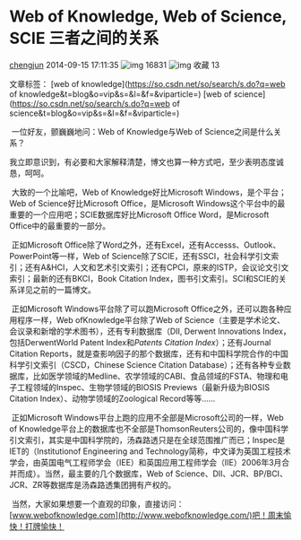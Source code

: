 # Web of Knowledge, Web of Science, SCIE 三者之间的关系



[chengjun](https://blog.csdn.net/cj314583) 2014-09-15 17:11:35 ![img](https://csdnimg.cn/release/blogv2/dist/pc/img/articleReadEyes.png) 16831 ![img](https://csdnimg.cn/release/blogv2/dist/pc/img/tobarCollect.png) 收藏 13

文章标签： [web of knowledge](https://so.csdn.net/so/search/s.do?q=web of knowledge&t=blog&o=vip&s=&l=&f=&viparticle=) [web of science](https://so.csdn.net/so/search/s.do?q=web of science&t=blog&o=vip&s=&l=&f=&viparticle=)



​       一位好友，颤巍巍地问：Web of Knowledge与Web of Science之间是什么关系？

​       我立即意识到，有必要和大家解释清楚，博文也算一种方式吧，至少表明态度诚恳，呵呵。

​       大致的一个比喻吧，Web of Knowledge好比Microsoft Windows，是个平台；Web of Science好比Microsoft Office，是Microsoft Windows这个平台中的最重要的一个应用吧；SCIE数据库好比Microsoft Office Word，是Microsoft Office中的最重要的一部分。

​       正如Microsoft Office除了Word之外，还有Excel，还有Accesss、Outlook、PowerPoint等一样，Web of Science除了SCIE，还有SSCI，社会科学引文索引；还有A&HCI，人文和艺术引文索引；还有CPCI，原来的ISTP，会议论文引文索引；最新的还有BKCI，Book Citation Index，图书引文索引。SCI和SCIE的关系详见之前的一篇博文。

​       正如Microsoft Windows平台除了可以跑Microsoft Office之外，还可以跑各种应用程序一样，Web ofKnowledge平台除了Web of Science（主要是学术论文、会议录和新增的学术图书），还有专利数据库（DII, Derwent Innovations Index，包括DerwentWorld Patent Index和*Patents Citation Index*）；还有Journal Citation Reports，就是查影响因子的那个数据库，还有和中国科学院合作的中国科学引文索引（CSCD，Chinese Science Citation Database）；还有各种专业数据库，比如医学领域的Medline、农学领域的CABI、食品领域的FSTA、物理和电子工程领域的Inspec、生物学领域的BIOSIS Previews（最新升级为BIOSIS Citation Index）、动物学领域的Zoological Record等等......

​       正如Microsoft Windows平台上跑的应用不全部是Microsoft公司的一样，Web of Knowledge平台上的数据库也不全部是ThomsonReuters公司的，像中国科学引文索引，其实是中国科学院的，汤森路透只是在全球范围推广而已；Inspec是IET的（Institutionof Engineering and Technology简称，中文译为英国工程技术学会，由英国电气工程师学会（IEE）和英国应用工程师学会（IIE）2006年3月合并而成）。当然，最主要的几个数据库，Web of Science、DII、JCR、BP/BCI、JCR、ZR等数据库是汤森路透集团拥有产权的。

​       当然，大家如果想要一个直观的印象，直接访问：[www.webofknowledge.com](http://www.webofknowledge.com/)吧！周末愉快！打牌愉快！